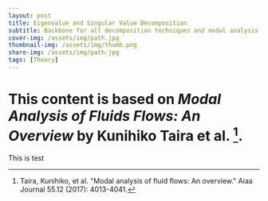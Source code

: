 ```yaml
---
layout: post
title: Eigenvalue and Singular Value Decomposition
subtitle: Backbone for all decomposition techniques and modal analysis
cover-img: /assets/img/path.jpg
thumbnail-img: /assets/img/thumb.png
share-img: /assets/img/path.jpg
tags: [Theory]
---
```


# This content is based on *Modal Analysis of Fluids Flows: An Overview* by Kunihiko Taira et al. [^1]. 

This is test






[^1]: Taira, Kunihiko, et al. "Modal analysis of fluid flows: An overview." Aiaa Journal 55.12 (2017): 4013-4041. 
